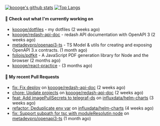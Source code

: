 [![koooge's github stats](https://github-readme-stats.vercel.app/api?username=koooge&count_private=true&show_icons=true)](https://github.com/anuraghazra/github-readme-stats)
[![Top Langs](https://github-readme-stats.vercel.app/api/top-langs/?username=koooge&langs_count=5)](https://github.com/anuraghazra/github-readme-stats)

#### 👷 Check out what I'm currently working on

- [koooge/dotfiles](https://github.com/koooge/dotfiles) - my dotfiles (2 weeks ago)
- [koooge/redash-api-doc](https://github.com/koooge/redash-api-doc) - redash API documentation with OpenAPI 3 (2 weeks ago)
- [metadevpro/openapi3-ts](https://github.com/metadevpro/openapi3-ts) - TS Model &amp; utils for creating and exposing OpenAPI 3.x contracts. (1 month ago)
- [foliojs/pdfkit](https://github.com/foliojs/pdfkit) - A JavaScript PDF generation library for Node and the browser (2 months ago)
- [koooge/react-practice](https://github.com/koooge/react-practice) -  (3 months ago)

#### 🔨 My recent Pull Requests

- [fix: Fix deploy](https://github.com/koooge/redash-api-doc/pull/58) on [koooge/redash-api-doc](https://github.com/koooge/redash-api-doc) (2 weeks ago)
- [chore: Update projects](https://github.com/koooge/redash-api-doc/pull/56) on [koooge/redash-api-doc](https://github.com/koooge/redash-api-doc) (2 weeks ago)
- [feat: Add imagePullSecrets to telegraf-ds](https://github.com/influxdata/helm-charts/pull/558) on [influxdata/helm-charts](https://github.com/influxdata/helm-charts) (3 weeks ago)
- [refactor: Deduplicate env var](https://github.com/influxdata/helm-charts/pull/556) on [influxdata/helm-charts](https://github.com/influxdata/helm-charts) (4 weeks ago)
- [fix: Support subpath for tsc with moduleResolutin node](https://github.com/metadevpro/openapi3-ts/pull/117) on [metadevpro/openapi3-ts](https://github.com/metadevpro/openapi3-ts) (1 month ago)
